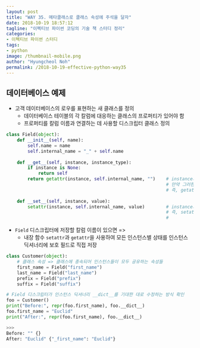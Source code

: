 ```yaml
---
layout: post
title: "WAY 35. 메타클래스로 클래스 속성에 주석을 달자"
date: 2018-10-19 18:57:12
tagline: "이펙티브 파이썬 코딩의 기술 책 스터디 정리"
categories:
- 이펙티브 파이썬 스터디
tags:
- python
image: /thumbnail-mobile.png
author: "Hyungcheol Noh"
permalink: /2018-10-19-effective-python-way35
---
```


## 데이터베이스 예제
- 고객 데이터베이스의 로우를 표현하는 새 클래스를 정의
  - 데이터베이스 테이블의 각 칼럼에 대응하는 클래스의 프로퍼티가 있어야 함
  - 프로퍼티를 칼럼 이름과 연결하는 데 사용할 디스크립터 클래스 정의

```python
class Field(object):
    def __init__(self, name):
        self.name = name
        self.internal_name = "_" + self.name
    
    def __get__(self, instance, instance_type):
        if instance is None:
            return self
        return getattr(instance, self.internal_name, "")    # instance의 self.internal_name라는 이름의 속성을 반환, 
                                                            # 만약 그러한 속성이 없으면 ""을 반환
                                                            # 즉, getattr(instance, self.internal_name) => instance.self.internal_name
        
    def __set__(self, instance, value):
        setattr(instance, self.internal_name, value)        # instance의 self.internal_name라는 이름의 속성에 value로 할당
                                                            # 즉, setattr(instance, self.internal_name, value)
                                                            #                   => instance.self.internal_name = value
```

- `Field` 디스크립터에 저장할 칼럼 이름이 있으면 =>
  - 내장 함수 `setattr`과 `getattr`을 사용하여 모든 인스턴스별 상태를 인스턴스 딕셔너리에 보호 필드로 직접 저장
  
```python
class Customer(object):
    # 클래스 속성 => 클래스에 종속되어 인스턴스들이 모두 공유하는 속성들
    first_name = Field("first_name")
    last_name = Field("last_name")
    prefix = Field("prefix")
    suffix = Field("suffix")

# Field 디스크립터가 인스턴스 딕셔너리 __dict__를 기대한 대로 수정하는 방식 확인
foo = Customer()
print("Before:", repr(foo.first_name), foo.__dict__)
foo.first_name = "Euclid"
print("After:", repr(foo.first_name), foo.__dict__)

>>>
Before: "" {}
After: "Euclid" {"_first_name": "Euclid"}
```

  
